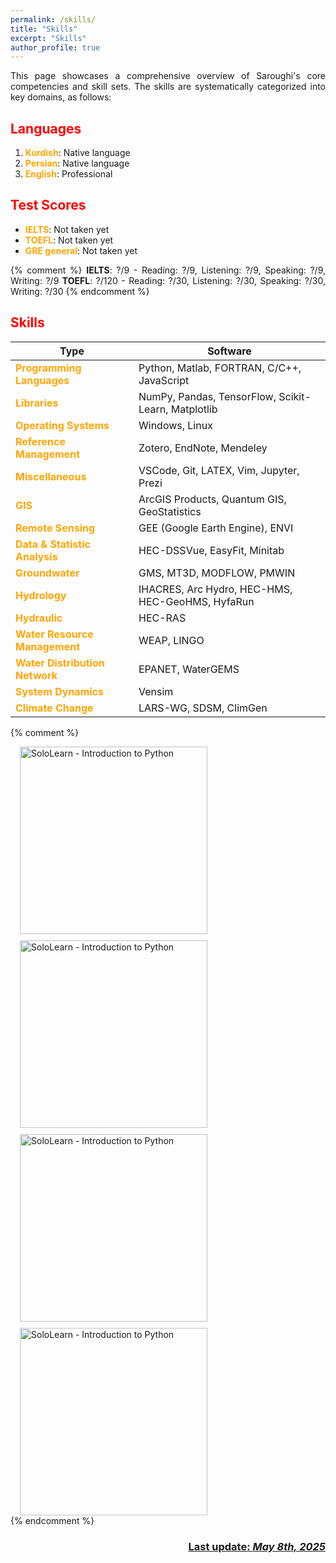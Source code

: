 ```yaml
---
permalink: /skills/
title: "Skills"
excerpt: "Skills"
author_profile: true
---
```


<style>body {text-align: justify}</style>

This page showcases a comprehensive overview of Saroughi's core competencies and skill sets. The skills are systematically categorized into key domains, as follows:

## <span style="color:red">Languages</span>
1. **<span style="color:orange">Kurdish</span>**: Native language
1. **<span style="color:orange">Persian</span>**: Native language
1. **<span style="color:orange">English</span>**: Professional

## <span style="color:red">Test Scores</span>
  * **<span style="color:orange">IELTS</span>**: Not taken yet
  * **<span style="color:orange">TOEFL</span>**: Not taken yet
  * **<span style="color:orange">GRE general</span>**: Not taken yet

{% comment %}
**IELTS**: ?/9 - Reading: ?/9, Listening: ?/9, Speaking: ?/9, Writing: ?/9
**TOEFL**: ?/120 - Reading: ?/30, Listening: ?/30, Speaking: ?/30, Writing: ?/30
{% endcomment %}

## <span style="color:red">Skills</span>

| Type | Software |
|----------------------------------------------------------------------|-----------------------------------------------------|
| **<span style="color:orange">Programming Languages</span>**          | Python, Matlab, FORTRAN, C/C++, JavaScript          |
| **<span style="color:orange">Libraries</span>**                      | NumPy, Pandas, TensorFlow, Scikit-Learn, Matplotlib |
| **<span style="color:orange">Operating Systems</span>**              | Windows, Linux                                      |
| **<span style="color:orange">Reference Management</span>**           | Zotero, EndNote, Mendeley                           |
| **<span style="color:orange">Miscellaneous</span>**                  | VSCode, Git, LATEX, Vim, Jupyter, Prezi             |
| **<span style="color:orange">GIS</span>**                            | ArcGIS Products, Quantum GIS, GeoStatistics         |
| **<span style="color:orange">Remote Sensing</span>**                 | GEE (Google Earth Engine), ENVI                     |
| **<span style="color:orange">Data & Statistic Analysis</span>**      | HEC-DSSVue, EasyFit, Minitab                        |
| **<span style="color:orange">Groundwater</span>**                    | GMS, MT3D, MODFLOW, PMWIN                           |
| **<span style="color:orange">Hydrology</span>**                      | IHACRES, Arc Hydro, HEC-HMS, HEC-GeoHMS, HyfaRun    |
| **<span style="color:orange">Hydraulic</span>**                      | HEC-RAS                                             |
| **<span style="color:orange">Water Resource Management</span>**      | WEAP, LINGO                                         |
| **<span style="color:orange">Water Distribution Network</span>**     | EPANET, WaterGEMS                                   |
| **<span style="color:orange">System Dynamics</span>**                | Vensim                                              |
| **<span style="color:orange">Climate Change</span>**                 | LARS-WG, SDSM, ClimGen                              |

{% comment %}
<div style="display: flex; flex-wrap: wrap; gap: 10px; padding: 0 15px;">
    <a href="/images/Certificate/SoloLearn_Introduction_to_Python.jpg" target="_blank">
        <img src="/images/Certificate/SoloLearn_Introduction_to_Python.jpg" alt="SoloLearn - Introduction to Python" width="300" />
    </a>
    <img src="/images/Certificate/SoloLearn_Introduction_to_Python.jpg" alt="SoloLearn - Introduction to Python" width="300" />
    <img src="/images/Certificate/SoloLearn_Introduction_to_Python.jpg" alt="SoloLearn - Introduction to Python" width="300" />
    <img src="/images/Certificate/SoloLearn_Introduction_to_Python.jpg" alt="SoloLearn - Introduction to Python" width="300" />
</div>
{% endcomment %}

<p align="right">
  <h3 align="right"><b><u> Last update: <i>May 8th, 2025 </i></u></b></h3>
</p>
